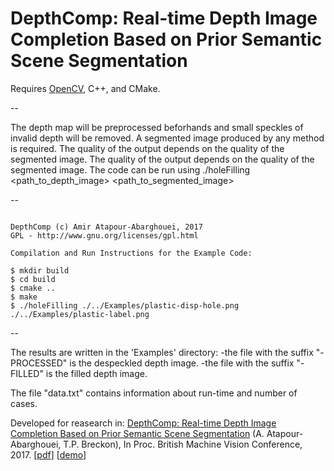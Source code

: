 # DepthComp: Real-time Depth Image Completion Based on Prior Semantic Scene Segmentation


Requires [OpenCV](http://www.opencv.org), C++, and CMake.

--

The depth map will be preprocessed beforhands and small speckles of invalid depth will be removed.
A segmented image produced by any method is required.
The quality of the output depends on the quality of the segmented image.
The quality of the output depends on the quality of the segmented image.
The code can be run using ./holeFilling <path_to_depth_image> <path_to_segmented_image>

--

```

DepthComp (c) Amir Atapour-Abarghouei, 2017
GPL - http://www.gnu.org/licenses/gpl.html

Compilation and Run Instructions for the Example Code:

$ mkdir build
$ cd build
$ cmake ..
$ make
$ ./holeFilling ./../Examples/plastic-disp-hole.png ./../Examples/plastic-label.png

```

--

The results are written in the 'Examples' directory:
	-the file with the suffix "-PROCESSED" is the despeckled depth image.
	-the file with the suffix "-FILLED" is the filled depth image.

The file "data.txt" contains information about run-time and number of cases.

Developed for reasearch in:
[DepthComp: Real-time Depth Image Completion Based on Prior Semantic Scene Segmentation](http://breckon.eu/toby/publications/papers/abarghouei17depthcomp.pdf)
(A. Atapour-Abarghouei, T.P. Breckon), In Proc. British Machine Vision Conference, 2017. [[pdf](http://breckon.eu/toby/publications/papers/abarghouei17depthcomp.pdf)] [[demo](https://vimeo.com/224513553)]
